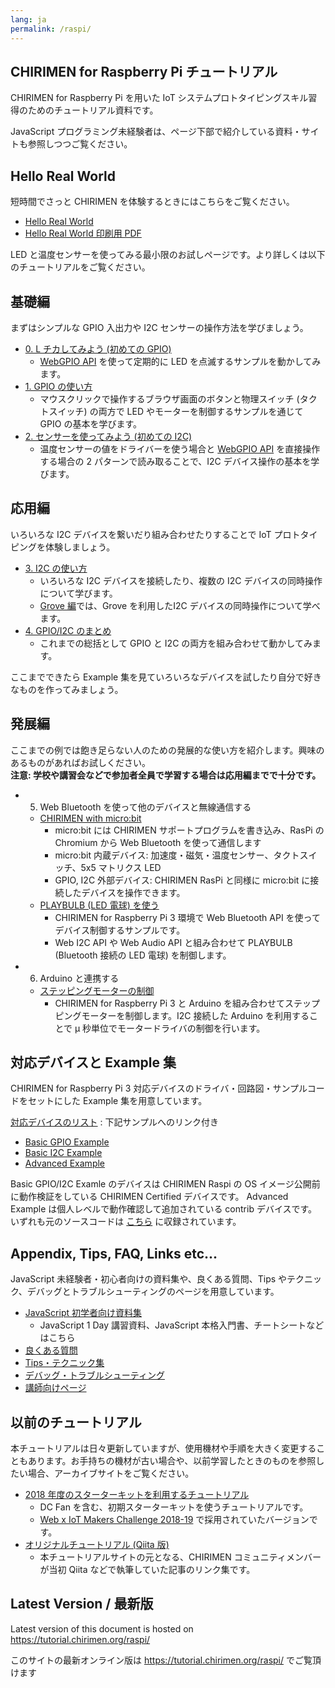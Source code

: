 ```yaml
---
lang: ja
permalink: /raspi/
---
```


## CHIRIMEN for Raspberry Pi チュートリアル

CHIRIMEN for Raspberry Pi を用いた IoT システムプロトタイピングスキル習得のためのチュートリアル資料です。

JavaScript プログラミング未経験者は、ページ下部で紹介している資料・サイトも参照しつつご覧ください。

## Hello Real World

短時間でさっと CHIRIMEN を体験するときにはこちらをご覧ください。

- [Hello Real World](hellorealworld.md)
- [Hello Real World 印刷用 PDF](hellorealworld.pdf)

LED と温度センサーを使ってみる最小限のお試しページです。より詳しくは以下のチュートリアルをご覧ください。

## 基礎編

まずはシンプルな GPIO 入出力や I2C センサーの操作方法を学びましょう。

- [0. L チカしてみよう (初めての GPIO)](section0.md)
  - [WebGPIO API](http://browserobo.github.io/WebGPIO) を使って定期的に LED を点滅するサンプルを動かしてみます。
- [1. GPIO の使い方](section1.md)
  - マウスクリックで操作するブラウザ画面のボタンと物理スイッチ (タクトスイッチ) の両方で LED やモーターを制御するサンプルを通じて GPIO の基本を学びます。
- [2. センサーを使ってみよう (初めての I2C)](section2.md)
  - 温度センサーの値をドライバーを使う場合と [WebGPIO API](http://browserobo.github.io/WebI2C) を直接操作する場合の 2 パターンで読み取ることで、I2C デバイス操作の基本を学びます。

## 応用編

いろいろな I2C デバイスを繋いだり組み合わせたりすることで IoT プロトタイピングを体験しましょう。

- [3. I2C の使い方](section3.md)
  - いろいろな I2C デバイスを接続したり、複数の I2C デバイスの同時操作について学びます。
  - [Grove 編](grove.md)では、Grove を利用したI2C デバイスの同時操作について学べます。
- [4. GPIO/I2C のまとめ](section4.md)
  - これまでの総括として GPIO と I2C の両方を組み合わせて動かしてみます。

ここまでできたら Example 集を見ていろいろなデバイスを試したり自分で好きなものを作ってみましょう。

## 発展編
ここまでの例では飽き足らない人のための発展的な使い方を紹介します。興味のあるものがあればお試しください。  
**注意: 学校や講習会などで参加者全員で学習する場合は応用編までで十分です。**

- 5. Web Bluetooth を使って他のデバイスと無線通信する
  - [CHIRIMEN with micro:bit](https://chirimen.org/chirimen-micro-bit/)
    - micro:bit には CHIRIMEN サポートプログラムを書き込み、RasPi の Chromium から Web Bluetooth を使って通信します
    - micro:bit 内蔵デバイス: 加速度・磁気・温度センサー、タクトスイッチ、5x5 マトリクス LED
    - GPIO, I2C 外部デバイス: CHIRIMEN RasPi と同様に micro:bit に接続したデバイスを操作できます。
  - [PLAYBULB (LED 電球) を使う](section5.md)
    - CHIRIMEN for Raspberry Pi 3 環境で Web Bluetooth API を使ってデバイス制御するサンプルです。
    - Web I2C API や Web Audio API と組み合わせて PLAYBULB (Bluetooth 接続の LED 電球) を制御します。
- 6. Arduino と連携する
  - [ステッピングモーターの制御](section6.md)
    - CHIRIMEN for Raspberry Pi 3 と Arduino を組み合わせてステップピングモーターを制御します。I2C 接続した Arduino を利用することで μ 秒単位でモータードライバの制御を行います。

## 対応デバイスと Example 集

CHIRIMEN for Raspberry Pi 3 対応デバイスのドライバ・回路図・サンプルコードをセットにした Example 集を用意しています。

[対応デバイスのリスト](partsList.md) : 下記サンプルへのリンク付き

- [Basic GPIO Example](https://r.chirimen.org/examples#gpioExamples)
- [Basic I2C Example](https://r.chirimen.org/examples#i2cExamples)
- [Advanced Example](https://r.chirimen.org/examples#advanced)

Basic GPIO/I2C Examle のデバイスは CHIRIMEN Raspi の OS イメージ公開前に動作検証をしている CHIRIMEN Certified デバイスです。
Advanced Example は個人レベルで動作確認して追加されている contrib デバイスです。いずれも元のソースコードは [こちら](https://github.com/chirimen-oh/chirimen-raspi3/tree/master/gc) に収録されています。

## Appendix, Tips, FAQ, Links etc...

JavaScript 未経験者・初心者向けの資料集や、良くある質問、Tips やテクニック、デバッグとトラブルシューティングのページを用意しています。

- [JavaScript 初学者向け資料集](/js/)
  - JavaScript 1 Day 講習資料、JavaScript 本格入門書、チートシートなどはこちら
- [良くある質問](faq.md)
- [Tips・テクニック集](tips.md)
- [デバッグ・トラブルシューティング](debug.md)
- [講師向けページ](teacher.md)

## 以前のチュートリアル

本チュートリアルは日々更新していますが、使用機材や手順を大きく変更することもあります。お手持ちの機材が古い場合や、以前学習したときのものを参照したい場合、アーカイブサイトをご覧ください。

- [2018 年度のスターターキットを利用するチュートリアル](https://webiot-2018--tutorial-chirimen-org.netlify.com/raspi3/ja/)
  - DC Fan を含む、初期スターターキットを使うチュートリアルです。
  - [Web x IoT Makers Challenge 2018-19](https://webiotmakers.github.io/) で採用されていたバージョンです。
- [オリジナルチュートリアル (Qiita 版)](deprecated.md)
  - 本チュートリアルサイトの元となる、CHIRIMEN コミュニティメンバーが当初 Qiita などで執筆していた記事のリンク集です。

<div class="hide-on-production">
  <!-- tutorial.chirimen.org では hide-on-production クラスの中は表示されない -->

  ## Latest Version / 最新版

  Latest version of this document is hosted on https://tutorial.chirimen.org/raspi/

  このサイトの最新オンライン版は https://tutorial.chirimen.org/raspi/ でご覧頂けます
</div>

